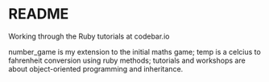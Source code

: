 # README #

Working through the Ruby tutorials at codebar.io

number_game is my extension to the initial maths game;
temp is a celcius to fahrenheit conversion using ruby methods;
tutorials and workshops are about object-oriented programming and inheritance.
